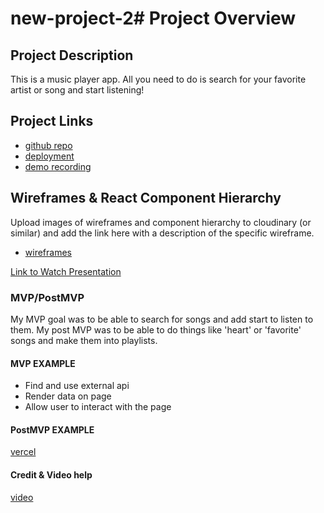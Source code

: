 # new-project-2# Project Overview


## Project Description

This is a music player app. All you need to do is search for your favorite artist or song and start listening!
## Project Links

- [github repo](https://github.com/jay123son/new-project-2)
- [deployment](https://vercel.com/jay123son/new-project-2)
- [demo recording](https://youtu.be/Q6iQdEgkmjg)

## Wireframes & React Component Hierarchy

Upload images of wireframes and component hierarchy to cloudinary (or similar) and add the link here with a description of the specific wireframe.

- [wireframes](<img width="549" alt="Screenshot 2022-11-23 at 1 27 09 PM" src="https://user-images.githubusercontent.com/114092414/203621524-bea438ba-c6f0-4a5c-b709-7a0842d0369e.png">
)

[Link to Watch Presentation](https://youtu.be/bnt4WJpLFsY)



### MVP/PostMVP

My MVP goal was to be able to search for songs and add start to listen to them.
My post MVP was to be able to do things like 'heart' or 'favorite' songs and make them into playlists.

#### MVP EXAMPLE
- Find and use external api 
- Render data on page 
- Allow user to interact with the page

#### PostMVP EXAMPLE

[vercel](https://vercel.com/jay123son/new-project-2)

#### Credit & Video help

[video](https://youtu.be/Xcet6msf3eE)
